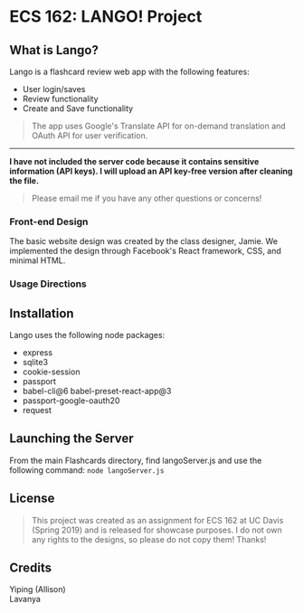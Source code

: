 # ECS 162: LANGO! Project #

## What is Lango? ##
Lango is a flashcard review web app with the following features:
* User login/saves
* Review functionality
* Create and Save functionality
> The app uses Google's Translate API for on-demand translation and OAuth API for user verification.
- - - -
**I have not included the server code because it contains sensitive information (API keys). I will upload an API key-free
version after cleaning the file.**
> Please email me if you have any other questions or concerns!

### Front-end Design ###
The basic website design was created by the class designer, Jamie. We implemented the design through Facebook's
React framework, CSS, and minimal HTML.

### Usage Directions
## Installation
Lango uses the following node packages:
* express
* sqlite3
* cookie-session
* passport
* babel-cli@6 babel-preset-react-app@3
* passport-google-oauth20
* request  
## Launching the Server
From the main Flashcards directory, find langoServer.js and use the following command:
`node langoServer.js`

## License ##
> This project was created as an assignment for ECS 162 at UC Davis (Spring 2019) and is released for showcase purposes.
> I do not own any rights to the designs, so please do not copy them! Thanks!

## Credits ##
Yiping (Allison) \
Lavanya
